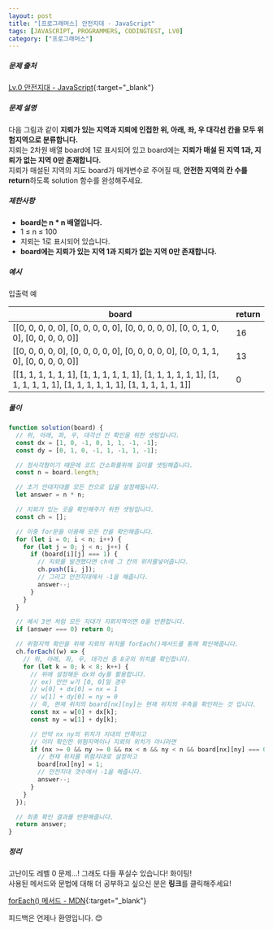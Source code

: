 ```yaml
---
layout: post
title: "[프로그래머스] 안전지대 - JavaScript"
tags: [JAVASCRIPT, PROGRAMMERS, CODINGTEST, LV0]
category: ["프로그래머스"]
---
```


##### 문제 출처

[Lv.0 안전지대 - JavaScript](https://school.programmers.co.kr/learn/courses/30/lessons/120866?language=javascript){:target="\_blank"}

##### 문제 설명

다음 그림과 같이 **지뢰가 있는 지역과 지뢰에 인접한 위, 아래, 좌, 우 대각선 칸을 모두 위험지역으로 분류합니다.**<br />
지뢰는 2차원 배열 board에 1로 표시되어 있고 board에는 **지뢰가 매설 된 지역 1과, 지뢰가 없는 지역 0만 존재합니다.**<br />
지뢰가 매설된 지역의 지도 board가 매개변수로 주어질 때, **안전한 지역의 칸 수를 return**하도록 solution 함수를 완성해주세요.

##### 제한사항

- **board는 n \* n 배열입니다.**
- 1 ≤ n ≤ 100
- 지뢰는 1로 표시되어 있습니다.
- **board에는 지뢰가 있는 지역 1과 지뢰가 없는 지역 0만 존재합니다.**

##### 예시

입출력 예

| board                                                                                                                    | return |
| ------------------------------------------------------------------------------------------------------------------------ | ------ |
| [[0, 0, 0, 0, 0], [0, 0, 0, 0, 0], [0, 0, 0, 0, 0], [0, 0, 1, 0, 0], [0, 0, 0, 0, 0]]                                    | 16     |
| [[0, 0, 0, 0, 0], [0, 0, 0, 0, 0], [0, 0, 0, 0, 0], [0, 0, 1, 1, 0], [0, 0, 0, 0, 0]]                                    | 13     |
| [[1, 1, 1, 1, 1, 1], [1, 1, 1, 1, 1, 1], [1, 1, 1, 1, 1, 1], [1, 1, 1, 1, 1, 1], [1, 1, 1, 1, 1, 1], [1, 1, 1, 1, 1, 1]] | 0      |

##### 풀이

```javascript
function solution(board) {
  // 위, 아래, 좌, 우, 대각선 칸 확인을 위한 셋팅입니다.
  const dx = [1, 0, -1, 0, 1, 1, -1, -1];
  const dy = [0, 1, 0, -1, 1, -1, 1, -1];

  // 정사각형이기 때문에 코드 간소화를위해 길이를 셋팅해줍니다.
  const n = board.length;

  // 초기 안대지대를 모든 칸으로 답을 설정해둡니다.
  let answer = n * n;

  // 지뢰가 있는 곳을 확인해주기 위한 셋팅입니다.
  const ch = [];

  // 이중 for문을 이용해 모든 칸을 확인해줍니다.
  for (let i = 0; i < n; i++) {
    for (let j = 0; j < n; j++) {
      if (board[i][j] === 1) {
        // 지뢰를 발견했다면 ch에 그 칸의 위치를넣어줍니다.
        ch.push([i, j]);
        // 그리고 안전지대에서 -1을 해줍니다.
        answer--;
      }
    }
  }

  // 예시 3번 처럼 모든 지대가 지뢰지역이면 0을 반환합니다.
  if (answer === 0) return 0;

  // 위험지역 확인을 위해 지뢰의 위치를 forEach()메서드를 통해 확인해줍니다.
  ch.forEach((w) => {
    // 위, 아래, 좌, 우, 대각선 총 8곳의 위치를 확인합니다.
    for (let k = 0; k < 8; k++) {
      // 위에 설정해둔 dx와 dy를 활용합니다.
      // ex) 만안 w가 [0, 0]일 경우
      // w[0] + dx[0] = nx = 1
      // w[1] + dy[0] = ny = 0
      // 즉, 현재 위치의 board[nx][ny]는 현재 위치의 우측을 확인하는 것 입니다.
      const nx = w[0] + dx[k];
      const ny = w[1] + dy[k];

      // 만약 nx ny의 위치가 지대의 안쪽이고
      // 이미 확인한 위험지역이나 지뢰의 위치가 아니라면
      if (nx >= 0 && ny >= 0 && nx < n && ny < n && board[nx][ny] === 0) {
        // 현재 위치를 위험지대로 설정하고
        board[nx][ny] = 1;
        // 안전지대 갯수에서 -1을 해줍니다.
        answer--;
      }
    }
  });

  // 최종 확인 결과를 반환해줍니다.
  return answer;
}
```

##### 정리

고난이도 레벨 0 문제...! 그래도 다들 푸실수 있습니다! 화이팅!<br/>
사용된 메서드와 문법에 대해 더 공부하고 싶으신 분은 **링크**를 클릭해주세요!

[forEach() 메서드 - MDN](https://developer.mozilla.org/ko/docs/Web/JavaScript/Reference/Global_Objects/Array/forEach){:target="\_blank"}<br />

피드백은 언제나 환영입니다. 😊

